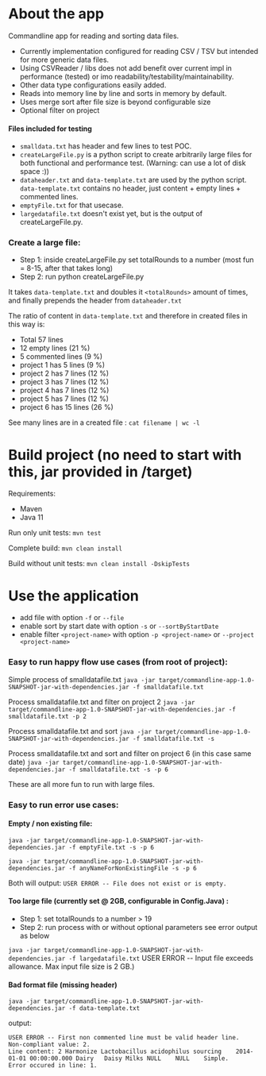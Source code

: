 # About the app

Commandline app for reading and sorting data files.
* Currently implementation configured for reading CSV / TSV but intended for more generic data files.
* Using CSVReader / libs does not add benefit over current impl in performance (tested) or imo readability/testability/maintainability.
* Other data type configurations easily added. 
* Reads into memory line by line and sorts in memory by default.
* Uses merge sort after file size is beyond configurable size
* Optional filter on project

#### Files included for testing
* ```smalldata.txt``` has header and few lines to test POC.
* ```createLargeFile.py``` is a python script to create arbitrarily large files for both functional and performance test. (Warning: can use a lot of disk space :))
* ```dataheader.txt``` and ```data-template.txt``` are used by the python script. ```data-template.txt``` contains no header, just content + empty lines + commented lines.
* ```emptyFile.txt``` for that usecase.
* ```largedatafile.txt``` doesn't exist yet, but is the output of createLargeFile.py.

### Create a large file:
* Step 1: inside createLargeFile.py set totalRounds to a number (most fun = 8-15, after that takes long)
* Step 2: run python createLargeFile.py

It takes ```data-template.txt``` and doubles it ```<totalRounds>``` amount of times, and finally prepends the header from ```dataheader.txt```

The ratio of content in ```data-template.txt``` and therefore in created files in this way is:
* Total 57 lines
* 12 empty lines (21 %)
* 5 commented lines (9 %)
* project 1 has 5 lines (9 %)
* project 2 has 7 lines (12 %)
* project 3 has 7 lines (12 %)
* project 4 has 7 lines (12 %)
* project 5 has 7 lines (12 %)
* project 6 has 15 lines (26 %)

See many lines are in a created file : ```cat filename | wc -l```

# Build project (no need to start with this, jar provided in /target)

Requirements:
* Maven
* Java 11

Run only unit tests: ```mvn test```

Complete build: ```mvn clean install```

Build without unit tests: ```mvn clean install -DskipTests```

# Use the application

* add file with option ```-f``` or ```--file```
* enable sort by start date with option ```-s``` or ```--sortByStartDate```
* enable filter ```<project-name>``` with option ```-p <project-name>``` or ```--project <project-name>```

### Easy to run happy flow use cases (from root of project):

Simple process of smalldatafile.txt
```java -jar target/commandline-app-1.0-SNAPSHOT-jar-with-dependencies.jar -f smalldatafile.txt```

Process smalldatafile.txt and filter on project 2
```java -jar target/commandline-app-1.0-SNAPSHOT-jar-with-dependencies.jar -f smalldatafile.txt -p 2```

Process smalldatafile.txt and sort
```java -jar target/commandline-app-1.0-SNAPSHOT-jar-with-dependencies.jar -f smalldatafile.txt -s```

Process smalldatafile.txt and sort and filter on project 6 (in this case same date)
```java -jar target/commandline-app-1.0-SNAPSHOT-jar-with-dependencies.jar -f smalldatafile.txt -s -p 6```

These are all more fun to run with large files.


### Easy to run error use cases:

#### Empty / non existing file:

```java -jar target/commandline-app-1.0-SNAPSHOT-jar-with-dependencies.jar -f emptyFile.txt -s -p 6```

```java -jar target/commandline-app-1.0-SNAPSHOT-jar-with-dependencies.jar -f anyNameForNonExistingFile -s -p 6```

Both will output: ```USER ERROR -- File does not exist or is empty.```

#### Too large file (currently set @ 2GB, configurable in Config.Java) :
* Step 1: set totalRounds to a number > 19
* Step 2: run process with or without optional parameters see error output as below

```java -jar target/commandline-app-1.0-SNAPSHOT-jar-with-dependencies.jar -f largedatafile.txt```
USER ERROR -- Input file exceeds allowance. Max input file size is 2 GB.)

#### Bad format file (missing header)

```java -jar target/commandline-app-1.0-SNAPSHOT-jar-with-dependencies.jar -f data-template.txt```

output:

```
USER ERROR -- First non commented line must be valid header line.
Non-compliant value: 2.
Line content: 2	Harmonize Lactobacillus acidophilus sourcing	2014-01-01 00:00:00.000	Dairy	Daisy Milks	NULL	NULL	Simple.
Error occured in line: 1.
```
